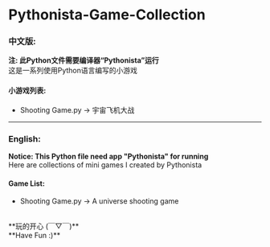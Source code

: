 # Pythonista-Game-Collection
### 中文版:<br>
**注: 此Python文件需要编译器“Pythonista”运行<br>**
这是一系列使用Python语言编写的小游戏<br>
#### 小游戏列表:<br>
* Shooting Game.py -> 宇宙飞机大战<br>
***
### English:
**Notice: This Python file need app "Pythonista" for running**<br>
Here are collections of mini games I created by Pythonista<br>
#### Game List:<br>
* Shooting Game.py -> A universe shooting game<br>
<br>
**玩的开心 (￣▽￣)**<br>
**Have Fun :)**<br>
